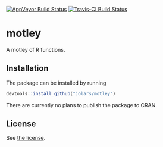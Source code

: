 
<!-- README.md is generated from README.Rmd. Please edit that file -->
[![AppVeyor Build Status](https://ci.appveyor.com/api/projects/status/github/jolars/motley?branch=master&svg=true)](https://ci.appveyor.com/project/jolars/motley) [![Travis-CI Build Status](https://travis-ci.org/jolars/motley.svg?branch=master)](https://travis-ci.org/jolars/motley)

motley
======

A motley of R functions.

Installation
------------

The package can be installed by running

``` r
devtools::install_github("jolars/motley")
```

There are currently no plans to publish the package to CRAN.

License
-------

See [the license](LICENSE).
